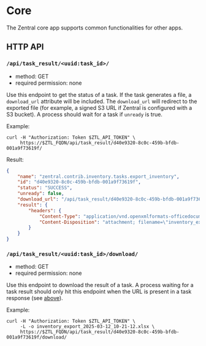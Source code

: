 # Core

The Zentral core app supports common functionalities for other apps.

## HTTP API

### `/api/task_result/<uuid:task_id>/`

* method: GET
* required permission: none

Use this endpoint to get the status of a task. If the task generates a file, a `download_url` attribute will be included. The `download_url` will redirect to the exported file (for example, a signed S3 URL if Zentral is configured with a S3 bucket). A process should wait for a task if `unready` is true.

Example:

```
curl -H "Authorization: Token $ZTL_API_TOKEN" \
     https://$ZTL_FQDN/api/task_result/d40e9320-8c0c-459b-bfdb-001a9f73619f/
```

Result:

```json
{
    "name": "zentral.contrib.inventory.tasks.export_inventory",
    "id": "d40e9320-8c0c-459b-bfdb-001a9f73619f",
    "status": "SUCCESS",
    "unready": false,
    "download_url": "/api/task_result/d40e9320-8c0c-459b-bfdb-001a9f73619f/download/",
    "result": {
        "headers": {
            "Content-Type": "application/vnd.openxmlformats-officedocument.spreadsheetml.sheet",
            "Content-Disposition": "attachment; filename=\"inventory_export_2025-03-12_10-21-12.xlsx\""
        }
    }
}
```

### `/api/task_result/<uuid:task_id>/download/`

* method: GET
* required permission: none

Use this endpoint to download the result of a task. A process waiting for a task result should only hit this endpoint when the URL is present in a task response (see [above](#apitask_resulttask_uuid)).

Example:

```
curl -H "Authorization: Token $ZTL_API_TOKEN" \
     -L -o inventory_export_2025-03-12_10-21-12.xlsx \
     https://$ZTL_FQDN/api/task_result/d40e9320-8c0c-459b-bfdb-001a9f73619f/download/
```
